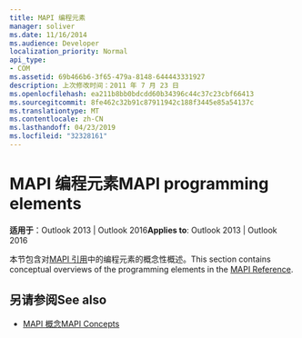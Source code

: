 ```yaml
---
title: MAPI 编程元素
manager: soliver
ms.date: 11/16/2014
ms.audience: Developer
localization_priority: Normal
api_type:
- COM
ms.assetid: 69b466b6-3f65-479a-8148-644443331927
description: 上次修改时间：2011 年 7 月 23 日
ms.openlocfilehash: ea211b8bb0bdcdd60b34396c44c37c23cbf66413
ms.sourcegitcommit: 8fe462c32b91c87911942c188f3445e85a54137c
ms.translationtype: MT
ms.contentlocale: zh-CN
ms.lasthandoff: 04/23/2019
ms.locfileid: "32328161"
---
```

# <a name="mapi-programming-elements"></a><span data-ttu-id="e83fa-103">MAPI 编程元素</span><span class="sxs-lookup"><span data-stu-id="e83fa-103">MAPI programming elements</span></span>

<span data-ttu-id="e83fa-104">**适用于**：Outlook 2013 | Outlook 2016</span><span class="sxs-lookup"><span data-stu-id="e83fa-104">**Applies to**: Outlook 2013 | Outlook 2016</span></span> 
  
<span data-ttu-id="e83fa-105">本节包含对[MAPI 引用](mapi-reference.md)中的编程元素的概念性概述。</span><span class="sxs-lookup"><span data-stu-id="e83fa-105">This section contains conceptual overviews of the programming elements in the [MAPI Reference](mapi-reference.md).</span></span> 
  
## <a name="see-also"></a><span data-ttu-id="e83fa-106">另请参阅</span><span class="sxs-lookup"><span data-stu-id="e83fa-106">See also</span></span>

- [<span data-ttu-id="e83fa-107">MAPI 概念</span><span class="sxs-lookup"><span data-stu-id="e83fa-107">MAPI Concepts</span></span>](mapi-concepts.md)

